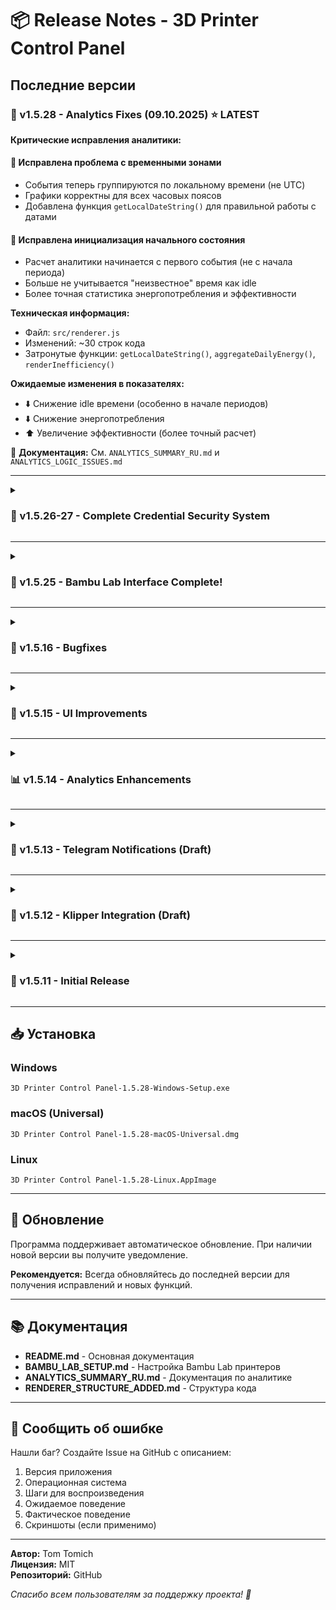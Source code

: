 # 📦 Release Notes - 3D Printer Control Panel

## Последние версии

### 🔐 v1.5.28 - Analytics Fixes (09.10.2025) ⭐ LATEST

**Критические исправления аналитики:**

#### 🔴 Исправлена проблема с временными зонами
- События теперь группируются по локальному времени (не UTC)
- Графики корректны для всех часовых поясов
- Добавлена функция `getLocalDateString()` для правильной работы с датами

#### 🔴 Исправлена инициализация начального состояния  
- Расчет аналитики начинается с первого события (не с начала периода)
- Больше не учитывается "неизвестное" время как idle
- Более точная статистика энергопотребления и эффективности

**Техническая информация:**
- Файл: `src/renderer.js`
- Изменений: ~30 строк кода
- Затронутые функции: `getLocalDateString()`, `aggregateDailyEnergy()`, `renderInefficiency()`

**Ожидаемые изменения в показателях:**
- ⬇️ Снижение idle времени (особенно в начале периодов)
- ⬇️ Снижение энергопотребления  
- ⬆️ Увеличение эффективности (более точный расчет)

📄 **Документация:** См. `ANALYTICS_SUMMARY_RU.md` и `ANALYTICS_LOGIC_ISSUES.md`

---

<details>
<summary><h3>🔐 v1.5.26-27 - Complete Credential Security System</h3></summary>

## 🛡️ **ДВОЙНАЯ ЗАЩИТА УЧЁТНЫХ ДАННЫХ BAMBU LAB!**

### v1.5.27 - Credential Masking UI (Маскировка в интерфейсе)

**🙈 Защита данных на экране:**
- Все чувствительные данные скрыты по умолчанию (`••••••••`)
- Кнопка 👁️ для показа/скрытия данных
- Серийный номер размыт (blur эффект) во вкладках
- Плавные анимации и современный дизайн

**Где работает:**
- ✅ Модальное окно добавления принтера
- ✅ Модальное окно редактирования  
- ✅ Вкладки Bambu Lab принтеров

### v1.5.26 - Secure Credential Storage (Шифрование в хранилище)

**🔒 Защита данных на диске:**
- **AES-256-GCM шифрование** для всех учётных данных
- Access Code полностью зашифрован
- Serial Number полностью зашифрован
- Уникальный ключ для каждой установки
- Привязка к машине

**Хранение:**
- Зашифрованные данные: `%APPDATA%/3d-printer-control-panel/config.json`
- Ключ шифрования: `%APPDATA%/3d-printer-control-panel/security.json`

**Безопасность:**
- ✅ Случайный IV - каждое шифрование уникально
- ✅ Auth Tag - защита от подделки данных
- ✅ Изоляция ключа
- ✅ Автоматическая миграция старых данных

</details>

---

<details>
<summary><h3>🎉 v1.5.25 - Bambu Lab Interface Complete!</h3></summary>

## 🚀 **ЗАВЕРШЕНА РЕАЛИЗАЦИЯ ИНТЕРФЕЙСА BAMBU LAB!**

### 🎮 Полнофункциональное управление печатью

**Новые возможности:**
- ⏸️ **Пауза печати** - остановить печать в любой момент
- ▶️ **Продолжение печати** - возобновить приостановленную печать
- ⏹️ **Остановка печати** - полностью остановить задачу
- 🎯 **Умная активация кнопок** - автоматически в зависимости от статуса

**Техническая реализация:**
- MQTT интеграция - прямое управление
- Безопасная архитектура через IPC
- Современный UI с анимациями

### 📹 Улучшенная система камеры

**Правильное определение модели:**
- MQTT данные в приоритете (`machine_type`/`model`)
- Fallback на название принтера
- Точная диагностика в логах

**Поддержка моделей:**
- ✅ P1S, H2D - полная поддержка (через bambu-js)
- ❌ X1C, A1 - камера пока недоступна (ограничения библиотеки)

**Что работает:**
- ✅ Вкладки Bambu Lab открываются
- ✅ Управление печатью работает
- ✅ Температурные датчики отображаются
- ✅ Статус печати актуален

**Зависимости:**
- `bambu-js@^3.0.1` - официальная библиотека Bambu Lab

</details>

---

<details>
<summary><h3>🐛 v1.5.16 - Bugfixes</h3></summary>

### Исправленные ошибки

#### 1. Экспорт аналитики
**Проблема:** `currentLanguage is not defined`

**Решение:**
- Используется `BROWSER_LANGUAGE` вместо `currentLanguage`
- Добавлен fallback на `'en'`

```javascript
// Было:
language: currentLanguage  // ❌

// Стало:  
language: BROWSER_LANGUAGE || 'en'  // ✅
```

#### 2. Интерфейс Bambu Lab
**Проблема:** `Cannot set properties of null`

**Решение:**
- Удален код обновления несуществующих элементов
- Убраны попытки установить textContent для null

**Что исправлено:**
- ✅ Экспорт аналитики работает
- ✅ Интерфейс Bambu Lab загружается без ошибок
- ✅ Камера отображается корректно
- ✅ Все данные обновляются

</details>

---

<details>
<summary><h3>🎯 v1.5.15 - UI Improvements</h3></summary>

### Улучшения интерфейса

**Упрощенный интерфейс Bambu Lab:**
- Удален дублирующийся header
- Оставлена только основная информация
- Более чистый и понятный дизайн

**Оптимизация:**
- Меньше элементов на экране
- Лучшая производительность
- Проще поддерживать код

</details>

---

<details>
<summary><h3>📊 v1.5.14 - Analytics Enhancements</h3></summary>

### Улучшения аналитики

**Новые функции:**
- Расширенная статистика эффективности
- Детализация по принтерам
- Графики потребления энергии

**Исправления:**
- Точность расчетов времени
- Корректная работа фильтров
- Производительность при больших объемах данных

</details>

---

<details>
<summary><h3>🔔 v1.5.13 - Telegram Notifications (Draft)</h3></summary>

### Система уведомлений

**Интеграция Telegram:**
- Настройка бота
- Выбор типов уведомлений
- Тестирование подключения

**События:**
- Завершение печати
- Начало печати  
- Ошибки
- Пауза печати
- Offline/Online принтера

</details>

---

<details>
<summary><h3>📱 v1.5.12 - Klipper Integration (Draft)</h3></summary>

### Интеграция с Klipper

**Поддержка протокола:**
- WebSocket подключение
- HTTP API запросы
- Автоматическое переподключение

**Мониторинг:**
- Статус печати
- Температуры
- Прогресс
- Файл печати

</details>

---

<details>
<summary><h3>🚀 v1.5.11 - Initial Release</h3></summary>

### Первый релиз

**Основной функционал:**
- Управление принтерами
- Мониторинг статуса
- Базовая аналитика
- Настройки приложения

**Поддержка:**
- Klipper принтеры
- Базовая поддержка Bambu Lab
- Сетевое сканирование

</details>

---

## 📥 Установка

### Windows
`3D Printer Control Panel-1.5.28-Windows-Setup.exe`

### macOS (Universal)
`3D Printer Control Panel-1.5.28-macOS-Universal.dmg`

### Linux
`3D Printer Control Panel-1.5.28-Linux.AppImage`

---

## 🔄 Обновление

Программа поддерживает автоматическое обновление. При наличии новой версии вы получите уведомление.

**Рекомендуется:** Всегда обновляйтесь до последней версии для получения исправлений и новых функций.

---

## 📚 Документация

- **README.md** - Основная документация
- **BAMBU_LAB_SETUP.md** - Настройка Bambu Lab принтеров
- **ANALYTICS_SUMMARY_RU.md** - Документация по аналитике
- **RENDERER_STRUCTURE_ADDED.md** - Структура кода

---

## 🐛 Сообщить об ошибке

Нашли баг? Создайте Issue на GitHub с описанием:
1. Версия приложения
2. Операционная система
3. Шаги для воспроизведения
4. Ожидаемое поведение
5. Фактическое поведение
6. Скриншоты (если применимо)

---

**Автор:** Tom Tomich  
**Лицензия:** MIT  
**Репозиторий:** GitHub

*Спасибо всем пользователям за поддержку проекта! 🙏*

